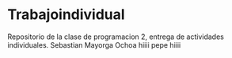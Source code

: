 # Trabajoindividual
Repositorio de la clase de programacion 2, entrega de actividades individuales. Sebastian Mayorga Ochoa
 hiiii
 pepe
 hiiii
